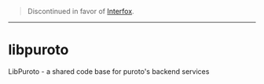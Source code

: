 > Discontinued in favor of [Interfox](https://github.com/PurotoApp/interfox).
---

# libpuroto
LibPuroto - a shared code base for puroto's backend services
